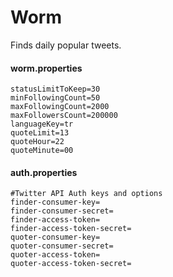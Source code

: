 # Worm

Finds daily popular tweets.

#### worm.properties

```properties
statusLimitToKeep=30
minFollowingCount=50
maxFollowingCount=2000
maxFollowersCount=200000
languageKey=tr
quoteLimit=13
quoteHour=22
quoteMinute=00
```

#### auth.properties
```properties
#Twitter API Auth keys and options
finder-consumer-key=
finder-consumer-secret=
finder-access-token=
finder-access-token-secret=
quoter-consumer-key=
quoter-consumer-secret=
quoter-access-token=
quoter-access-token-secret=
```
